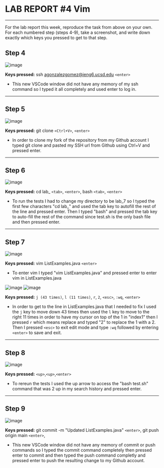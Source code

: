 # LAB REPORT #4 Vim
---
For the lab report this week, reproduce the task from above on your own. For each numbered step (steps 4-9), 
take a screenshot, and write down exactly which keys you pressed to get to that step.

## Step 4
![image](https://github.com/anaisgg23/cse15l-lab-reports/assets/156368955/5a6fe15c-8a58-430a-991e-acc288655601)

**Keys pressed:** ssh agonzalezgomez@ieng6.ucsd.edu `<enter>`
- This new VSCode window did not have any memory of my ssh command so I typed it all completely and used enter to log in.

---
## Step 5
![image](https://github.com/anaisgg23/cse15l-lab-reports/assets/156368955/122db447-43be-4e3b-9538-492a717a8f22)

**Keys pressed:** git clone `<Ctrl+V>`, `<enter>`
- In order to clone my fork of the repository from my Github account I typed git clone and pasted my SSH url from Github using Ctrl+V and pressed enter.

---
## Step 6
![image](https://github.com/anaisgg23/cse15l-lab-reports/assets/156368955/742bb5db-479e-48aa-acf2-d4db1e25472a)

**Keys pressed:** cd lab_ `<tab>`, `<enter>`, bash `<tab>`, `<enter>`
- To run the tests I had to change my directory to be lab_7 so I typed the first few characters "cd lab_" and used the tab key to autofill the rest of the line and pressed enter. Then I typed "bash" and pressed the tab key to auto-fill the rest of the command since test.sh is the only bash file and then pressed enter. 

---
## Step 7
![image](https://github.com/anaisgg23/cse15l-lab-reports/assets/156368955/d392411e-7236-43c4-8e45-f80a8cde1f48)

**Keys pressed:** vim ListExamples.java `<enter>`
- To enter vim I typed "vim ListExamples.java" and pressed enter to enter vim in ListExamples.java


![image](https://github.com/anaisgg23/cse15l-lab-reports/assets/156368955/57a3bd80-cd0f-4484-a50c-a5d442ef8688)
![image](https://github.com/anaisgg23/cse15l-lab-reports/assets/156368955/872e9b41-a243-4741-96fa-72e8d2df2d53)

**Keys pressed:** `j (43 times)`, `l (11 times)`, `r`, `2`, `<esc>`, `:wq`, `<enter>`
- In order to get to the line in ListExamples.java that I needed to fix I used the `j` key to move down 43 times then used the `l` key to move to the right 11 times in order to have my cursor on top of the 1 in "index1" then I pressed `r` which means replace and typed "2" to replace the 1 with a 2. Then I pressed `<esc>` to exit edit mode and type `:wq` followed by entering `<enter>` to save and exit.

---
## Step 8
![image](https://github.com/anaisgg23/cse15l-lab-reports/assets/156368955/0f116ce3-d1e4-49b0-9098-498aff882855)

**Keys pressed:** `<up>`,`<up>`,`<enter>`
- To rereun the tests I used the up arrow to access the "bash test.sh" command that was 2 up in my search history and pressed enter.

---
## Step 9
![image](https://github.com/anaisgg23/cse15l-lab-reports/assets/156368955/04402ed8-a4ee-44c8-ab4e-ecc9bcb144b3)

**Keys pressed:** git commit -m "Updated ListExamples.java" `<enter>`, git push origin main `<enter>`,
- This new VSCode window did not have any memory of commit or push commands so I typed the commit command completely then pressed enter to commit and then typed the push command completly and pressed enter to push the resulting change to my Github account.
